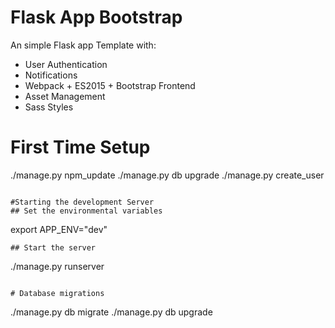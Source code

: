 # Flask App Bootstrap
An simple Flask app Template with:
* User Authentication
* Notifications
* Webpack + ES2015 + Bootstrap Frontend
* Asset Management
* Sass Styles

# First Time Setup


./manage.py npm_update
./manage.py db upgrade
./manage.py create_user
```

#Starting the development Server
## Set the environmental variables

```
export APP_ENV="dev"
```
## Start the server
```
./manage.py runserver
```

# Database migrations
```
./manage.py db migrate
./manage.py db upgrade
```
